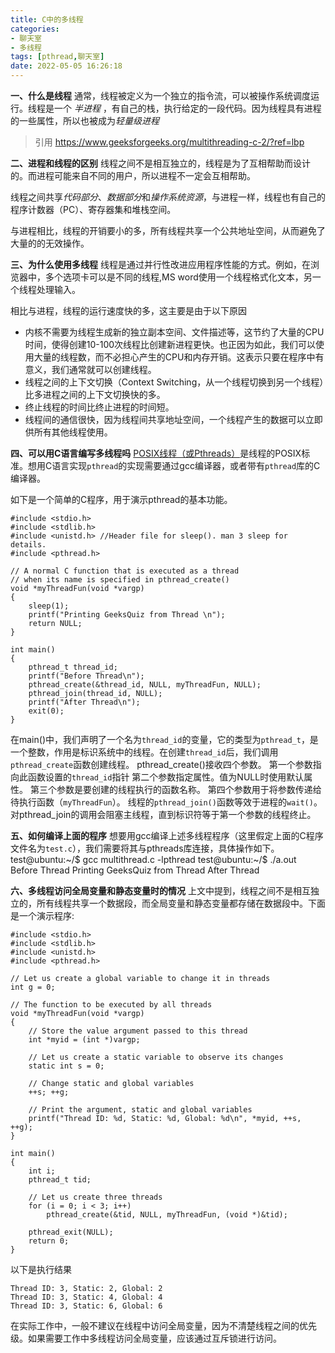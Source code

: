 ```yaml
---
title: C中的多线程
categories:
- 聊天室
- 多线程
tags: [pthread,聊天室]
date: 2022-05-05 16:26:18
---
```

**一、什么是线程**
通常，线程被定义为一个独立的指令流，可以被操作系统调度运行。线程是一个 *半进程* ，有自己的栈，执行给定的一段代码。因为线程具有进程的一些属性，所以也被成为*轻量级进程*
<!--more-->
>引用 
https://www.geeksforgeeks.org/multithreading-c-2/?ref=lbp

**二、进程和线程的区别**
线程之间不是相互独立的，线程是为了互相帮助而设计的。而进程可能来自不同的用户，所以进程不一定会互相帮助。

线程之间共享*代码部分*、*数据部分*和*操作系统资源*，与进程一样，线程也有自己的程序计数器（PC）、寄存器集和堆栈空间。

与进程相比，线程的开销要小的多，所有线程共享一个公共地址空间，从而避免了大量的的无效操作。


**三、为什么使用多线程**
线程是通过并行性改进应用程序性能的方式。例如，在浏览器中，多个选项卡可以是不同的线程,MS word使用一个线程格式化文本，另一个线程处理输入。

相比与进程，线程的运行速度快的多，这主要是由于以下原因

- 内核不需要为线程生成新的独立副本空间、文件描述等，这节约了大量的CPU时间，使得创建10-100次线程比创建新进程更快。也正因为如此，我们可以使用大量的线程数，而不必担心产生的CPU和内存开销。这表示只要在程序中有意义，我们通常就可以创建线程。
- 线程之间的上下文切换（Context Switching，从一个线程切换到另一个线程）比多进程之间的上下文切换快的多。
- 终止线程的时间比终止进程的时间短。
- 线程间的通信很快，因为线程间共享地址空间，一个线程产生的数据可以立即供所有其他线程使用。

**四、可以用C语言编写多线程吗**
[POSIX线程（或Pthreads）](https://www.geeksforgeeks.org/multithreading-c-2/?ref=lbp)是线程的POSIX标准。想用C语言实现`pthread`的实现需要通过gcc编译器，或者带有`pthread`库的C编译器。

如下是一个简单的C程序，用于演示pthread的基本功能。

	#include <stdio.h>
	#include <stdlib.h>
	#include <unistd.h> //Header file for sleep(). man 3 sleep for details.
	#include <pthread.h>

	// A normal C function that is executed as a thread
	// when its name is specified in pthread_create()
	void *myThreadFun(void *vargp)
	{
		sleep(1);
		printf("Printing GeeksQuiz from Thread \n");
		return NULL;
	}

	int main()
	{
		pthread_t thread_id;
		printf("Before Thread\n");
		pthread_create(&thread_id, NULL, myThreadFun, NULL);
		pthread_join(thread_id, NULL);
		printf("After Thread\n");
		exit(0);
	}
在main()中，我们声明了一个名为`thread_id`的变量，它的类型为`pthread_t`，是一个整数，作用是标识系统中的线程。在创建`thread_id`后，我们调用`pthread_create`函数创建线程。
pthread_create()接收四个参数。
第一个参数指向此函数设置的`thread_id`指针
第二个参数指定属性。值为NULL时使用默认属性。
第三个参数是要创建的线程执行的函数名称。
第四个参数用于将参数传递给待执行函数（`myThreadFun`）。
线程的`pthread_join()`函数等效于进程的`wait()`。对pthread_join的调用会阻塞主线程，直到标识符等于第一个参数的线程终止。

**五、如何编译上面的程序**
想要用gcc编译上述多线程程序（这里假定上面的C程序文件名为`test.c`），我们需要将其与pthreads库连接，具体操作如下。
	test@ubuntu:~/$ gcc multithread.c -lpthread
	test@ubuntu:~/$ ./a.out
	Before Thread
	Printing GeeksQuiz from Thread 
	After Thread

**六、多线程访问全局变量和静态变量时的情况**
上文中提到，线程之间不是相互独立的，所有线程共享一个数据段，而全局变量和静态变量都存储在数据段中。下面是一个演示程序:

	#include <stdio.h>
	#include <stdlib.h>
	#include <unistd.h>
	#include <pthread.h>

	// Let us create a global variable to change it in threads
	int g = 0;

	// The function to be executed by all threads
	void *myThreadFun(void *vargp)
	{
		// Store the value argument passed to this thread
		int *myid = (int *)vargp;

		// Let us create a static variable to observe its changes
		static int s = 0;

		// Change static and global variables
		++s; ++g;

		// Print the argument, static and global variables
		printf("Thread ID: %d, Static: %d, Global: %d\n", *myid, ++s, ++g);
	}

	int main()
	{
		int i;
		pthread_t tid;

		// Let us create three threads
		for (i = 0; i < 3; i++)
			pthread_create(&tid, NULL, myThreadFun, (void *)&tid);

		pthread_exit(NULL);
		return 0;
	}
以下是执行结果
	
	Thread ID: 3, Static: 2, Global: 2
	Thread ID: 3, Static: 4, Global: 4
	Thread ID: 3, Static: 6, Global: 6

在实际工作中，一般不建议在线程中访问全局变量，因为不清楚线程之间的优先级。如果需要工作中多线程访问全局变量，应该通过互斥锁进行访问。